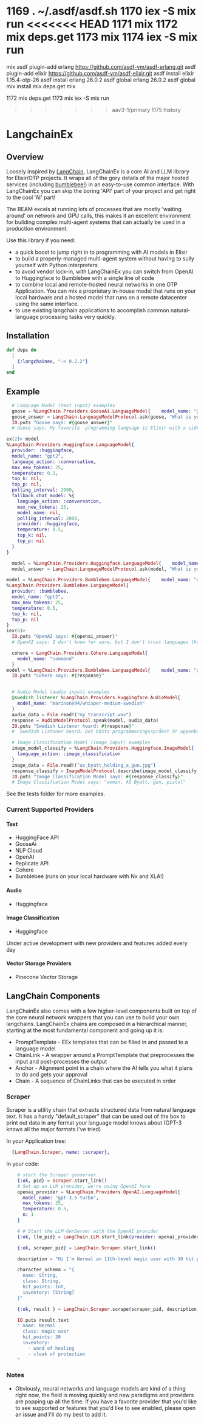 1169  . ~/.asdf/asdf.sh 
 1170  iex -S mix run
<<<<<<< HEAD
 1171  mix
 1172  mix deps.get
 1173  mix
 1174  iex -S mix run
=======
  mix
  asdf plugin-add erlang https://github.com/asdf-vm/asdf-erlang.git
asdf plugin-add elixir https://github.com/asdf-vm/asdf-elixir.git
asdf install elixir 1.15.4-otp-26 
asdf install erlang 26.0.2
asdf global erlang 26.0.2
asdf global 
mix install
mix deps.get
mix 

 1172  mix deps.get
 1173  mix
 iex -S mix run
>>>>>>> aav3-1/primary
 1175  history
 
# LangchainEx   


## Overview

Loosely inspired by [LangChain](https://python.langchain.com/en/latest/index.html#),
LangChainEx is a core AI and LLM library for Elixir/OTP projects.  It wraps
all of the gory details of the major hosted services (including [bumblebee!](https://hexdocs.pm/bumblebee/Bumblebee.html)) in an easy-to-use common interface. With LangChainEx you can skip the boring 'API' part of your project and get right to the cool 'AI' part! 

The BEAM excels at running lots of processes that are mostly 'waiting around' on network and GPU calls, this makes it an excellent environment for building complex multi-agent systems that can actually be used in a production environment. 

Use this library if you need:

- a quick boost to jump right in to programming with AI models in Elixir
- to build a properly-managed multi-agent system without having to sully yourself with Python interpreters
- to avoid vendor lock-in, with LangChainEx you can switch from OpenAI to Huggingface to Bumblebee with a single line of code   
- to combine local and remote-hosted neural networks in one OTP Application.  You can mix a proprietary in-house model that runs on your local hardware and a hosted model that runs on a remote datacenter using the same interface. .   
- to use existing langchain applications to accomplish common natural-language processing tasks very quickly. 


## Installation

```elixir
def deps do
  [
    {:langchainex, "~> 0.2.2"}
  ]
end
```

## Example

```elixir
  # Language Model (text input) examples
  goose = %LangChain.Providers.GooseAi.LanguageModel{    model_name: "gpt-neo-20b"  }
  goose_answer = LangChain.LanguageModelProtocol.ask(goose, "What is your favorite programming language?")
  IO.puts "Goose says: #{goose_answer}"
  # Goose says: My favorite  programming language is Elixir with a side-order of Rust.

ex(2)> model
%LangChain.Providers.Huggingface.LanguageModel{
  provider: :huggingface,
  model_name: "gpt2",
  language_action: :conversation,
  max_new_tokens: 25,
  temperature: 0.1,
  top_k: nil,
  top_p: nil,
  polling_interval: 2000,
  fallback_chat_model: %{
    language_action: :conversation,
    max_new_tokens: 25,
    model_name: nil,
    polling_interval: 2000,
    provider: :huggingface,
    temperature: 0.5,
    top_k: nil,
    top_p: nil
  }
}

  model = %LangChain.Providers.Huggingface.LanguageModel{    model_name: "gpt2"  }
  model_answer = LangChain.LanguageModelProtocol.ask(model, "What is your favorite programming language?")

model = %LangChain.Providers.Bumblebee.LanguageModel{    model_name: "gpt2"  }
%LangChain.Providers.Bumblebee.LanguageModel{
  provider: :bumblebee,
  model_name: "gpt2",
  max_new_tokens: 25,
  temperature: 0.5,
  top_k: nil,
  top_p: nil
}
iex(6)> 
  IO.puts "OpenAI says: #{openai_answer}"
  # OpenAI says: I don't know for sure, but I don't trust languages that can't operate more than one thread at a time.

  cohere = LangChain.Providers.Cohere.LanguageModel{
    model_name: "command"
  }
model = %LangChain.Providers.Bumblebee.LanguageModel{    model_name: "gpt2"  } 
  IO.puts "Cohere says: #{response}"


  # Audio Model (audio input) examples
  @swedish_listener %LangChain.Providers.Huggingface.AudioModel{
    model_name: "marinone94/whisper-medium-swedish"
  }
  audio_data = File.read!("my_transcript.wav")
  response = AudioModelProtocol.speak(model, audio_data)
  IO.puts "Swedish Listener heard: #{response}"
  #  Swedish Listener heard: Det bästa programmeringsspråket är uppenbarligen Elixir.

  # Image Classification Model (image input) examples
  image_model_classify = %LangChain.Providers.Huggingface.ImageModel{
    language_action: :image_classification
  }
  image_data = File.read!("as_byatt_holding_a_gun.jpg")
  response_classify = ImageModelProtocol.describe(image_model_classify, image_data)
  IO.puts "Image Classification Model says: #{response_classify}"
  # Image Classifcation Model says: "woman, AS Byatt, gun, pistol" 
```

See the tests folder for more examples.

### Current Supported Providers

#### Text  
 - HuggingFace API
 - GooseAi
 - NLP Cloud
 - OpenAI
 - Replicate API 
 - Cohere
 - Bumblebee (runs on your local hardware with Nx and XLA!)

#### Audio
  - Huggingface

#### Image Classification
  - Huggingface

Under active development with new providers and features added every day

#### Vector Storage Providers
 - Pinecone Vector Storage



## LangChain Components 

LangChainEx also comes with a few higher-level components built on top of the core neural network
wrappers that you can use to build your own langchains. LangChainEx chains are composed in a hierarchical manner, starting at the most fundamental component and going up it is:

- PromptTemplate - EEx templates that can be filled in and passed to a language model 
- ChainLink - A wrapper around a PromptTemplate that preprocesses the input and post-processes the output
- Anchor - Alignment point in a chain where the AI tells you what it plans to do and gets your approval
- Chain - A sequence of ChainLinks that can be executed in order 


### Scraper

Scraper is a utility chain that extracts structured data
from natural language text. It has a handy "default_scraper" that
can be used out of the box to print out data in any format
your language model knows about (GPT-3 knows all the major formats I've tried)


In your Application tree:
```elixir
  {LangChain.Scraper, name: :scraper},
```

In your code: 
```elixir
    # start the Scraper genserver
    {:ok, pid} = Scraper.start_link()
    # Set up an LLM provider, we're using OpenAI here
    openai_provider = %LangChain.Providers.OpenAI.LanguageModel{
      model_name: "gpt-3.5-turbo",
      max_tokens: 25,
      temperature: 0.5,
      n: 1
    }

    # # Start the LLM GenServer with the OpenAI provider
    {:ok, llm_pid} = LangChain.LLM.start_link(provider: openai_provider)

    {:ok, scraper_pid} = LangChain.Scraper.start_link()

    description = "Hi I'm Nermal an 11th-level magic user with 30 hit points, I have a wand of healing and a cloak of protection in my inventory."

    character_schema = "{
      name: String,
      class: String,
      hit_points: Int,
      inventory: [String]
    }"

    {:ok, result } = LangChain.Scraper.scrape(scraper_pid, description, llm_pid, "default_scraper", %{ output_format: "YAML", input_schema: character_schema })

    IO.puts result.text
    " name: Nermal
      class: magic user
      hit_points: 30
      inventory:
        - wand of healing
        - cloak of protection
    "
```

### Notes

- Obviously, neural networks and language models are kind of a thing right now, the field is moving quickly and new 
paradigms and providers are popping up all the time.  If you have a favorite provider that you'd like to see supported or features that you'd like to see enabled, please open an issue and I'll do my best to add it. 

